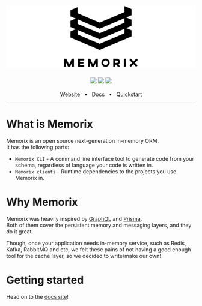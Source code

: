 <div style="display: flex; background: white; margin-bottom: 24px">
  <div style="flex: 1 1 auto;"></div>
  <div style="flex: 1 1 auto; text-align: center;">
    <img style="width: 200px; height: auto" src="https://raw.githubusercontent.com/uvop/memorix/master/docs/static/doks.png" />
  </div>
  <div style="flex: 1 1 auto;"></div>
</div>

<div align="center">
  <a href="https://www.npmjs.com/package/@memorix/client-redis"><img src="https://img.shields.io/npm/v/@memorix%2Fclient-redis.svg?style=flat" /></a>
  <a href="https://pypi.org/project/memorix-client-redis"><img src="https://img.shields.io/pypi/v/memorix-client-redis.svg?style=flat" /></a>
  <a href="https://github.com/prisma/prisma/blob/main/CONTRIBUTING.md"><img src="https://img.shields.io/badge/PRs-welcome-brightgreen.svg" /></a>
  <br />
  <br />
  <a href="https://uvop.github.io/memorix/">Website</a>
  <span>&nbsp;&nbsp;•&nbsp;&nbsp;</span>
  <a href="https://uvop.github.io/memorix/docs/get-started/introduction/">Docs</a>
  <span>&nbsp;&nbsp;•&nbsp;&nbsp;</span>
  <a href="https://uvop.github.io/memorix/docs/get-started/quick-start/">Quickstart</a>
  <br />
  <hr />
</div>

# What is Memorix

Memorix is an open source next-generation in-memory ORM.  
It has the following parts:

- `Memorix CLI` - A command line interface tool to generate code from your schema, regardless of language your code is written in.
- `Memorix clients` - Runtime dependencies to the projects you use Memorix in.

# Why Memorix

Memorix was heavily inspired by [GraphQL](https://graphql.org/) and [Prisma](https://www.prisma.io/).  
Both of them cover the persistent memory and messaging layers, and they do it great.

Though, once your application needs in-memory service, such as Redis, Kafka, RabbitMQ and etc, we felt these pains of not having a good enough tool for the cache layer, so we decided to write/make our own!

# Getting started

Head on to the [docs site](https://uvop.github.io/memorix/)!
